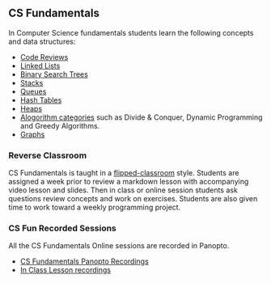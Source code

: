 ## CS Fundamentals

In Computer Science fundamentals students learn the following concepts and data structures:

- [Code Reviews](../01-Code-Reviews/01-code-reviews.md)
- [Linked Lists](../02-linked-lists/02-linked-lists.md)
- [Binary Search Trees](../03-Binary-Search-Trees/01-Binary-Search-Trees.md)
- [Stacks](../04-Stacks-And-Queues/01-stacks-and-queues.md)
- [Queues](../04-Stacks-And-Queues/01-stacks-and-queues.md)
- [Hash Tables](../05-hash-tables/01-hash-tables.md)
- [Heaps](../06-heaps/01-heaps.md)
- [Alogorithm categories](../07-algorithms/algorithms.md) such as Divide & Conquer, Dynamic Programming and Greedy Algorithms.
- [Graphs](../08-graphs/graphs.md)

### Reverse Classroom

CS Fundamentals is taught in a [flipped-classroom](https://omerad.msu.edu/index.php?option=com_content&view=article&id=162:what-why-and-how-to-implement-a-flipped-classroom-model&catid=27:teaching) style.  Students are assigned a week prior to review a markdown lesson with accompanying video lesson and slides.  Then in class or online session students ask questions review concepts and work on exercises.  Students are also given time to work toward a weekly programming project.

### CS Fun Recorded Sessions

All the CS Fundamentals Online sessions are recorded in Panopto.

- [CS Fundamentals Panopto Recordings](https://adaacademy.hosted.panopto.com/Panopto/Pages/Sessions/List.aspx#folderID=%222887f2f4-b902-4379-8a39-adf101338f83%22)
- [In Class Lesson recordings](https://adaacademy.hosted.panopto.com/Panopto/Pages/Sessions/List.aspx#folderID=%22899c2cad-f750-4f8c-872b-ace9000dd97f%22)
